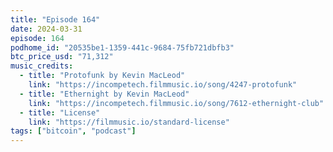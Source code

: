 ```yaml
---
title: "Episode 164"
date: 2024-03-31
episode: 164
podhome_id: "20535be1-1359-441c-9684-75fb721dbfb3"
btc_price_usd: "71,312"
music_credits:
  - title: "Protofunk by Kevin MacLeod"
    link: "https://incompetech.filmmusic.io/song/4247-protofunk"
  - title: "Ethernight by Kevin MacLeod"
    link: "https://incompetech.filmmusic.io/song/7612-ethernight-club"
  - title: "License"
    link: "https://filmmusic.io/standard-license"
tags: ["bitcoin", "podcast"]
---
```

